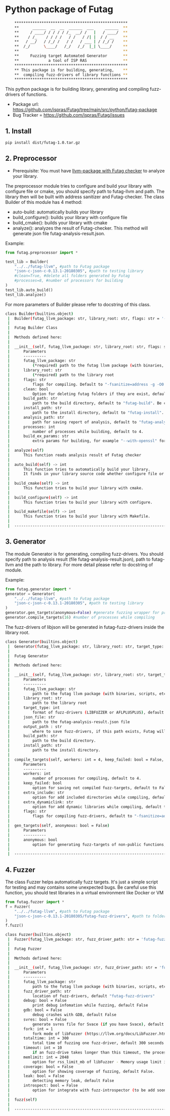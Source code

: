 # Python package of Futag
```bash
    **************************************************
    **      ______  __  __  ______  ___     ______  **
    **     / ____/ / / / / /_  __/ /   |   / ____/  **
    **    / /_    / / / /   / /   / /| |  / / __    **
    **   / __/   / /_/ /   / /   / ___ | / /_/ /    **
    **  /_/      \____/   /_/   /_/  |_| \____/     **
    **                                              **
    **     Fuzzing target Automated Generator       **
    **             a tool of ISP RAS                **
    **************************************************
    ** This package is for building, generating,    **
    **  compiling fuzz-drivers of library functions **
    **************************************************
```
This python package is for building library, generating and compiling fuzz-drivers of functions.
* Package url: https://github.com/ispras/Futag/tree/main/src/python/futag-package
* Bug Tracker = https://github.com/ispras/Futag/issues
## 1. Install

```bash 
pip install dist/futag-1.0.tar.gz
```

## 2. Preprocessor
* Prerequisite: You must have [llvm-package with Futag checker](https://github.com/ispras/Futag/blob/main/README.en.md#22-build-and-install) to analyze your library.

The preprocessor module tries to configure and build your library with configure file or cmake, you should specify path to futag-llvm and path. The library then will be built with address sanitizer and Futag-checker. The class Builder of this module has 4 method:
- auto-build: automatically builds your library
- build_configure(): builds your library with configure file
- build_cmake(): builds your library with cmake
- analyze(): analyzes the result of Futag-checker. This method will generate json file futag-analysis-result.json.

Example:
```python
from futag.preprocessor import *

test_lib = Builder(
    "../../futag-llvm", #path to Futag package
    "json-c-json-c-0.13.1-20180305", #path to testing library
    #clean=True, #delete all folders generated by Futag
    #processes=8, #number of processors for building
)
test_lib.auto_build()
test_lib.analyze()
```

For more parameters of Builder please refer to docstring of this class.
```bash
class Builder(builtins.object)
 |  Builder(futag_llvm_package: str, library_root: str, flags: str = '-fsanitize=address -g -O0', clean: bool = False, build_path: str = '.futag-build', install_path: str = '.futag-install', analysis_path: str = '.futag-analysis', processes: int = 4, build_ex_params='')
 |  
 |  Futag Builder Class
 |  
 |  Methods defined here:
 |  
 |  __init__(self, futag_llvm_package: str, library_root: str, flags: str = '-fsanitize=address -g -O0', clean: bool = False, build_path: str = '.futag-build', install_path: str = '.futag-install', analysis_path: str = '.futag-analysis', processes: int = 4, build_ex_params='')
 |      Parameters
 |      ----------
 |      futag_llvm_package: str
 |          (*required) path to the futag llvm package (with binaries, scripts, etc)
 |      library_root: str
 |          (*required) path to the library root
 |      flags: str
 |          flags for compiling. Default to "-fsanitize=address -g -O0 -fprofile-instr-generate -fcoverage-mapping"
 |      clean: bool
 |          Option for deleting futag folders if they are exist, default to False (futag-build, futag-install, futag-analysis). 
 |      build_path: str
 |          path to the build directory, default to "futag-build". Be careful, this directory will be deleted and create again if clean set to True.
 |      install_path: str
 |          path to the install directory, default to "futag-install". Be careful, this directory will be deleted and create again if clean set to True.
 |      analysis_path: str
 |          path for saving report of analysis, default to "futag-analysis". Be careful, this directory will be deleted and create again if clean set to True.
 |      processes: int
 |          number of processes while building, default to 4.
 |      build_ex_params: str
 |          extra params for building, for example "--with-openssl" for building curl
 |  
 |  analyze(self)
 |      This function reads analysis result of Futag checker
 |  
 |  auto_build(self) -> int
 |      This function tries to automatically build your library.
 |      It finds in your library source code whether configure file or CMakeList.txt file exists.
 |  
 |  build_cmake(self) -> int
 |      This function tries to build your library with cmake.
 |  
 |  build_configure(self) -> int
 |      This function tries to build your library with configure.
 |  
 |  build_makefile(self) -> int
 |      This function tries to build your library with Makefile.
 |  
 |  ----------------------------------------------------------------------

```

## 3. Generator
The module Generator is for generating, compiling fuzz-drivers. You should specify path to analysis result (file futag-analysis-result.json), path to futag-llvm and the path to library. For more detail please refer to docstring of module.

Example:
```python
from futag.generator import * 
generator = Generator(
    "../../futag-llvm", #path to Futag package
    "json-c-json-c-0.13.1-20180305", #path to testing library
)
generator.gen_targets(anonymous=False) #generate fuzzing wrapper for private function
generator.compile_targets(16) #number of processes while compiling
```
The fuzz-drivers of libjson will be generated in futag-fuzz-drivers inside the library root.

```bash
class Generator(builtins.object)
 |  Generator(futag_llvm_package: str, library_root: str, target_type: int = 0, json_file: str = '.futag-analysis/futag-analysis-result.json', output_path='futag-fuzz-drivers', build_path='.futag-build', install_path='.futag-install')
 |  
 |  Futag Generator
 |  
 |  Methods defined here:
 |  
 |  __init__(self, futag_llvm_package: str, library_root: str, target_type: int = 0, json_file: str = '.futag-analysis/futag-analysis-result.json', output_path='futag-fuzz-drivers', build_path='.futag-build', install_path='.futag-install')
 |      Parameters
 |      ----------
 |      futag_llvm_package: str
 |          path to the futag llvm package (with binaries, scripts, etc)
 |      library_root: str
 |          path to the library root
 |      target_type: int
 |          format of fuzz-drivers (LIBFUZZER or AFLPLUSPLUS), default to LIBFUZZER 
 |      json_file: str
 |          path to the futag-analysis-result.json file
 |      output_path : str
 |          where to save fuzz-drivers, if this path exists, Futag will delete it and create new one, default "futag-fuzz-drivers"
 |      build_path: str
 |          path to the build directory.
 |      install_path: str
 |          path to the install directory.
 |  
 |  compile_targets(self, workers: int = 4, keep_failed: bool = False, extra_include: str = '', extra_dynamiclink: str = '', flags: str = '-fsanitize=address,fuzzer -g -O0')
 |      Parameters
 |      ----------
 |      workers: int
 |          number of processes for compiling, default to 4.
 |      keep_failed: bool
 |          option for saving not compiled fuzz-targets, default to False.
 |      extra_include: str
 |          option for add included directories while compiling, default to empty string.
 |      extra_dynamiclink: str
 |          option for add dynamic libraries while compiling, default to empty string.
 |      flags: str
 |          flags for compiling fuzz-drivers, default to "-fsanitize=address,fuzzer -g -O0".
 |  
 |  gen_targets(self, anonymous: bool = False)
 |      Parameters
 |      ----------
 |      anonymous: bool
 |          option for generating fuzz-targets of non-public functions, default to False.
 |  
 |  ----------------------------------------------------------------------
```

## 4. Fuzzer

The class Fuzzer helps automatically fuzz targets. It's just a simple script for testing and may contains some unexpected bugs. 
Be careful use this function, you should test libraries in a virtual environment like Docker or VM

```python
from futag.fuzzer import *
f = Fuzzer(
    "../../futag-llvm", #path to Futag package
    "json-c-json-c-0.13.1-20180305/futag-fuzz-drivers", #path to folder, which contains all the generated fuzz-targets"
)
f.fuzz()
```

```bash
class Fuzzer(builtins.object)
 |  Fuzzer(futag_llvm_package: str, fuzz_driver_path: str = 'futag-fuzz-drivers', debug: bool = False, gdb: bool = False, svres: bool = False, fork: int = 1, totaltime: int = 300, timeout: int = 10, memlimit: int = 2048, coverage: bool = False, leak: bool = False, introspect: bool = False)
 |  
 |  Futag Fuzzer
 |  
 |  Methods defined here:
 |  
 |  __init__(self, futag_llvm_package: str, fuzz_driver_path: str = 'futag-fuzz-drivers', debug: bool = False, gdb: bool = False, svres: bool = False, fork: int = 1, totaltime: int = 300, timeout: int = 10, memlimit: int = 2048, coverage: bool = False, leak: bool = False, introspect: bool = False)
 |      Parameters
 |      ----------
 |      futag_llvm_package: str
 |          path to the futag llvm package (with binaries, scripts, etc)
 |      fuzz_driver_path: str
 |          location of fuzz-drivers, default "futag-fuzz-drivers"
 |      debug: bool = False
 |          print debug infomation while fuzzing, default False
 |      gdb: bool = False
 |          debug crashes with GDB, default False
 |      svres: bool = False
 |          generate svres file for Svace (if you have Svace), default False
 |      fork: int = 1
 |          fork mode of libFuzzer (https://llvm.org/docs/LibFuzzer.html#fork-mode), default 1 - no fork mode
 |      totaltime: int = 300
 |          total time of fuzzing one fuzz-driver, default 300 seconds
 |      timeout: int = 10
 |          if an fuzz-drive takes longer than this timeout, the process is treated as a failure case, default 10 seconds
 |      memlimit: int = 2048
 |          option for rss_limit_mb of libFuzzer - Memory usage limit in Mb, default 2048 Mb, Use 0 to disable the limit.
 |      coverage: bool = False
 |          option for showing coverage of fuzzing, default False.
 |      leak: bool = False
 |          detecting memory leak, default False
 |      introspect: bool = False
 |          option for integrate with fuzz-introspector (to be add soon).
 |  
 |  fuzz(self)
 |  
 |  ----------------------------------------------------------------------
```
